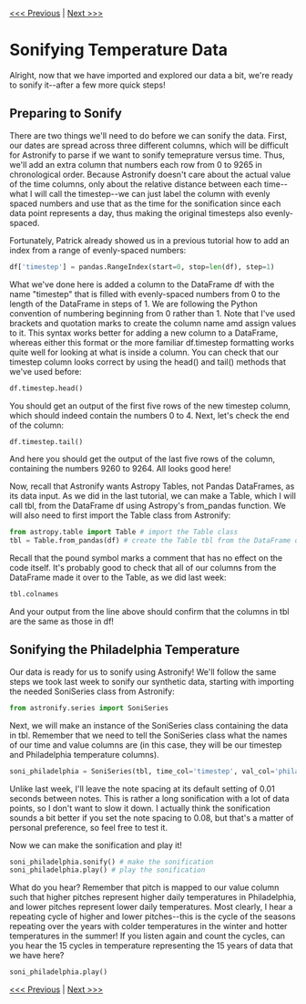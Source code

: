 [<<< Previous](import_data.md) | [Next >>>](scaling_sonifications.md)

# Sonifying Temperature Data

Alright, now that we have imported and explored our data a bit, we're ready to sonify it--after a few more quick steps!

## Preparing to Sonify

There are two things we'll need to do before we can sonify the data. First, our dates are spread across three different columns, which will be difficult for Astronify to parse if we want to sonify temeprature versus time. Thus, we'll add an extra column that numbers each row from 0 to 9265 in chronological order. Because Astronify doesn't care about the actual value of the time columns, only about the relative distance between each time--what I will call the timestep--we can just label the column with evenly spaced numbers and use that as the time for the sonification since each data point represents a day, thus making the original timesteps also evenly-spaced.

Fortunately, Patrick already showed us in a previous tutorial how to add an index from a range of evenly-spaced numbers:

~~~python
df['timestep'] = pandas.RangeIndex(start=0, stop=len(df), step=1)
~~~

What we've done here is added a column to the DataFrame df with the name "timestep" that is filled with evenly-spaced numbers from 0 to the length of the DataFrame in steps of 1. We are following the Python convention of numbering beginning from 0 rather than 1. Note that I've used brackets and quotation marks to create the column name amd assign values to it. This syntax works better for adding a new column to a DataFrame, whereas either this format or the more familiar df.timestep formatting works quite well for looking at what is inside a column. You can check that our timestep column looks correct by using the head() and tail() methods that we've used before:

~~~python
df.timestep.head()
~~~

You should get an output of the first five rows of the new timestep column, which should indeed contain the numbers 0 to 4. Next, let's check the end of the column:

~~~python
df.timestep.tail()
~~~

And here you should get the output of the last five rows of the column, containing the numbers 9260 to 9264. All looks good here!

Now, recall that Astronify wants Astropy Tables, not Pandas DataFrames, as its data input. As we did in the last tutorial, we can make a Table, which I will call tbl, from the DataFrame df using Astropy's from_pandas function. We will also need to first import the Table class from Astronify:

~~~python
from astropy.table import Table # import the Table class
tbl = Table.from_pandas(df) # create the Table tbl from the DataFrame df
~~~

Recall that the pound symbol marks a comment that has no effect on the code itself. It's probably good to check that all of our columns from the DataFrame made it over to the Table, as we did last week:

~~~python
tbl.colnames
~~~

And your output from the line above should confirm that the columns in tbl are the same as those in df!

## Sonifying the Philadelphia Temperature

Our data is ready for us to sonify using Astronify! We'll follow the same steps we took last week to sonify our synthetic data, starting with importing the needed SoniSeries class from Astronify:

~~~python
from astronify.series import SoniSeries
~~~

Next, we will make an instance of the SoniSeries class containing the data in tbl. Remember that we need to tell the SoniSeries class what the names of our time and value columns are (in this case, they will be our timestep and Philadelphia temperature columns).

~~~python
soni_philadelphia = SoniSeries(tbl, time_col='timestep', val_col='philadelphia_temp')
~~~

Unlike last week, I'll leave the note spacing at its default setting of 0.01 seconds between notes. This is rather a long sonification with a lot of data points, so I don't want to slow it down. I actually think the sonification sounds a bit better if you set the note spacing to 0.08, but that's a matter of personal preference, so feel free to test it.

Now we can make the sonification and play it!

~~~python
soni_philadelphia.sonify() # make the sonification
soni_philadelphia.play() # play the sonification
~~~

What do you hear? Remember that pitch is mapped to our value column such that higher pitches represent higher daily temperatures in Philadelphia, and lower pitches represent lower daily temperatures. Most clearly, I hear a repeating cycle of higher and lower pitches--this is the cycle of the seasons repeating over the years with colder temperatures in the winter and hotter temperatures in the summer! If you listen again and count the cycles, can you hear the 15 cycles in temperature representing the 15 years of data that we have here?

~~~python
soni_philadelphia.play()
~~~

[<<< Previous](import_data.md) | [Next >>>](scaling_sonifications.md)

